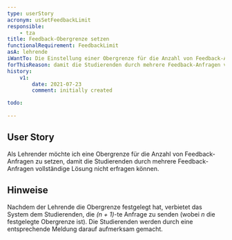 ```yaml
---
type: userStory
acronym: usSetFeedbackLimit
responsible:
    - tza
title: Feedback-Obergrenze setzen
functionalRequirement: FeedbackLimit
asA: lehrende
iWantTo: Die Einstellung einer Obergrenze für die Anzahl von Feedback-Anfragen vornehmen
forThisReason: damit die Studierenden durch mehrere Feedback-Anfragen vollständige Lösung nicht erfragen können
history:
    v1:
        date: 2021-07-23
        comment: initially created

todo:
    
---
```


## User Story
Als Lehrender möchte ich eine Obergrenze für die Anzahl von Feedback-Anfragen zu setzen,
damit die Studierenden durch mehrere Feedback-Anfragen vollständige Lösung nicht erfragen können.

## Hinweise
Nachdem der Lehrende die Obergrenze festgelegt hat, verbietet das System dem Studierenden,
die *(n + 1)*-te Anfrage zu senden (wobei *n* die festgelegte Obergrenze ist).
Die Studierenden werden durch eine entsprechende Meldung darauf aufmerksam gemacht.
